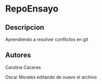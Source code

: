 # RepoEnsayo

## Descripcion

Aprendiendo a resolver conflictos en git

## Autores

Carolina Caceres

Oscar Morales
editando de nuevo el archivo
